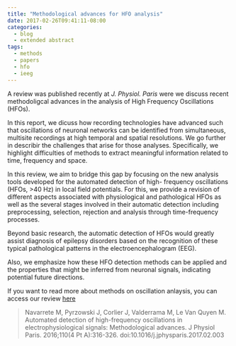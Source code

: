 ```yaml
---
title: "Methodological advances for HFO analysis"
date: 2017-02-26T09:41:11-08:00
categories:
  - blog
  - extended abstract
tags:
  - methods
  - papers
  - hfo
  - ieeg
---
```


A review was published recently at *J. Physiol. Paris* were we discuss recent methodoligcal advances in the analysis of High Frequency Oscillations (HFOs).

In this report, we dicuss how  recording technologies have advanced such that oscillations of neuronal networks can be identified from simultaneous, multisite recordings at high temporal and spatial resolutions. We go further in describir the challenges that arise for those analyses. Specifically, we highlight difficulties of methods to extract meaningful information related to time, frequency and space.

In this review, we aim to bridge this gap by focusing on the new analysis tools developed for the automated detection of high- frequency oscillations (HFOs, >40 Hz) in local field potentials. For this, we provide a revision of different aspects associated with physiological and pathological HFOs as well as the several stages involved in their automatic detection including preprocessing, selection, rejection and analysis through time-frequency processes. 

Beyond basic research, the automatic detection of HFOs would greatly assist diagnosis of epilepsy disorders based on the recognition of these typical pathological patterns in the electroencephalogram (EEG). 

Also, we emphasize how these HFO detection methods can be applied and the properties that might be inferred from neuronal signals, indicating potential future directions.

If you want to read more about methods on oscillation anlaysis, you can access our review [here](https://www.sciencedirect.com/science/article/pii/S0928425717300074?via%3Dihub)

> Navarrete M, Pyrzowski J, Corlier J, Valderrama M, Le Van Quyen M. Automated detection of high-frequency oscillations in electrophysiological signals: Methodological advances. J Physiol Paris. 2016;110(4 Pt A):316-326. doi:10.1016/j.jphysparis.2017.02.003


